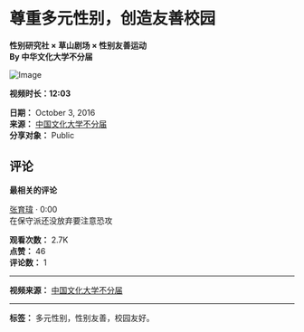 # 尊重多元性别，创造友善校园

**性别研究社 × 草山剧场 × 性别友善运动**  
**By 中华文化大学不分届**

![Image](https://scontent-sjc3-1.xx.fbcdn.net/v/t15.5256-10/14510827_1779284085680010_868175613947543552_n.jpg?_nc_cat=109&ccb=1-7&_nc_sid=50ce42&_nc_ohc=3X_qOLkrBXUQ7kNvgGTAS4P&_nc_oc=AdhpBxlTeVlPUBQc131fYHU1RtsxH6UUPX3aXacn9k1zfzCEMFhsZj1rdZYMaLXpnsI&_nc_zt=23&_nc_ht=scontent-sjc3-1.xx&_nc_gid=AEExkubhjN1Z-qcDu8NPEXY&oh=00_AYCGU54CSSwkhUn4bK5aj4GjgexzJNtVvGQYzYyKFyRhgQ&oe=67C5EFA6)

**视频时长：12:03**

**日期：** October 3, 2016  
**来源：** [中国文化大学不分届](https://www.facebook.com/pccuf?__tn__=-]C)  
**分享对象：** Public  

## 评论

**最相关的评论**

[张育瑋](https://www.facebook.com/people/%E5%BC%B5%E8%82%B2%E7%91%8B/pfbid02knmBLE5oyeB7jASSNKsy3a51VbMKJ8EYkB2GfAG9WEQEEo7Ex9EbtreSyUA3XCrDl/?comment_id=Y29tbWVudDoxNzc5Mjc4MzA1NjgwNTg4XzE3OTU4MzY1ODA2OTE0Mjc%3D&__tn__=R) · 0:00  
在保守派还没放弃要注意恐攻

**观看次数：** 2.7K  
**点赞：** 46  
**评论数：** 1  

---

**视频来源：** [中国文化大学不分届](https://www.facebook.com/pccuf/videos/1779278305680588/?__tn__=%2CO)

---

**标签：** 多元性别，性别友善，校园友好。